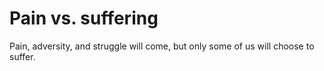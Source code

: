 # Pain vs. suffering

Pain, adversity, and struggle will come, but only some of us will choose to suffer.
